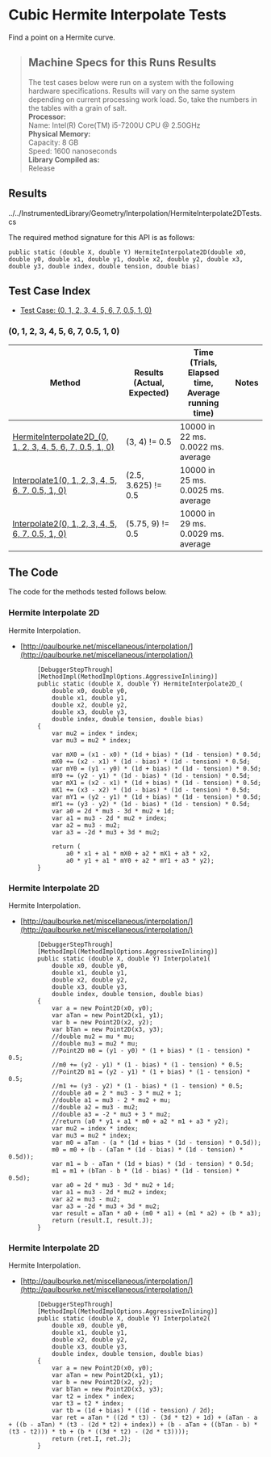 # Cubic Hermite Interpolate Tests

Find a point on a Hermite curve.

> ## Machine Specs for this Runs Results
> The test cases below were run on a system with the following hardware specifications. Results will vary on the same system depending on current processing work load. So, take the numbers in the tables with a grain of salt.  
> **Processor:**  
> Name: Intel(R) Core(TM) i5-7200U CPU @ 2.50GHz  
  > **Physical Memory:**  
> Capacity: 8 GB  
> Speed: 1600 nanoseconds  
  > **Library Compiled as:**  
> Release  

## Results

../../InstrumentedLibrary/Geometry/Interpolation/HermiteInterpolate2DTests.cs

The required method signature for this API is as follows:

```CSharp
public static (double X, double Y) HermiteInterpolate2D(double x0, double y0, double x1, double y1, double x2, double y2, double x3, double y3, double index, double tension, double bias)
```

## Test Case Index

- [Test Case: (0, 1, 2, 3, 4, 5, 6, 7, 0.5, 1, 0)](#0,-1,-2,-3,-4,-5,-6,-7,-0.5,-1,-0)

### (0, 1, 2, 3, 4, 5, 6, 7, 0.5, 1, 0)

| Method | Results (Actual, Expected) | Time (Trials, Elapsed time, Average running time) | Notes |
|---|---|---|---|
| [HermiteInterpolate2D_(0, 1, 2, 3, 4, 5, 6, 7, 0.5, 1, 0)](#Hermite-Interpolate-2D) | (3, 4) != 0.5 | 10000 in 22 ms. 0.0022 ms. average |  |
| [Interpolate1(0, 1, 2, 3, 4, 5, 6, 7, 0.5, 1, 0)](#Hermite-Interpolate-2D) | (2.5, 3.625) != 0.5 | 10000 in 25 ms. 0.0025 ms. average |  |
| [Interpolate2(0, 1, 2, 3, 4, 5, 6, 7, 0.5, 1, 0)](#Hermite-Interpolate-2D) | (5.75, 9) != 0.5 | 10000 in 29 ms. 0.0029 ms. average |  |

## The Code

The code for the methods tested follows below.

### Hermite Interpolate 2D

Hermite Interpolation.  
- [http://paulbourke.net/miscellaneous/interpolation/](http://paulbourke.net/miscellaneous/interpolation/)

```CSharp
        [DebuggerStepThrough]
        [MethodImpl(MethodImplOptions.AggressiveInlining)]
        public static (double X, double Y) HermiteInterpolate2D_(
            double x0, double y0,
            double x1, double y1,
            double x2, double y2,
            double x3, double y3,
            double index, double tension, double bias)
        {
            var mu2 = index * index;
            var mu3 = mu2 * index;

            var mX0 = (x1 - x0) * (1d + bias) * (1d - tension) * 0.5d;
            mX0 += (x2 - x1) * (1d - bias) * (1d - tension) * 0.5d;
            var mY0 = (y1 - y0) * (1d + bias) * (1d - tension) * 0.5d;
            mY0 += (y2 - y1) * (1d - bias) * (1d - tension) * 0.5d;
            var mX1 = (x2 - x1) * (1d + bias) * (1d - tension) * 0.5d;
            mX1 += (x3 - x2) * (1d - bias) * (1d - tension) * 0.5d;
            var mY1 = (y2 - y1) * (1d + bias) * (1d - tension) * 0.5d;
            mY1 += (y3 - y2) * (1d - bias) * (1d - tension) * 0.5d;
            var a0 = 2d * mu3 - 3d * mu2 + 1d;
            var a1 = mu3 - 2d * mu2 + index;
            var a2 = mu3 - mu2;
            var a3 = -2d * mu3 + 3d * mu2;

            return (
                a0 * x1 + a1 * mX0 + a2 * mX1 + a3 * x2,
                a0 * y1 + a1 * mY0 + a2 * mY1 + a3 * y2);
        }
```

### Hermite Interpolate 2D

Hermite Interpolation.  
- [http://paulbourke.net/miscellaneous/interpolation/](http://paulbourke.net/miscellaneous/interpolation/)

```CSharp
        [DebuggerStepThrough]
        [MethodImpl(MethodImplOptions.AggressiveInlining)]
        public static (double X, double Y) Interpolate1(
            double x0, double y0,
            double x1, double y1,
            double x2, double y2,
            double x3, double y3,
            double index, double tension, double bias)
        {
            var a = new Point2D(x0, y0);
            var aTan = new Point2D(x1, y1);
            var b = new Point2D(x2, y2);
            var bTan = new Point2D(x3, y3);
            //double mu2 = mu * mu;
            //double mu3 = mu2 * mu;
            //Point2D m0 = (y1 - y0) * (1 + bias) * (1 - tension) * 0.5;
            //m0 += (y2 - y1) * (1 - bias) * (1 - tension) * 0.5;
            //Point2D m1 = (y2 - y1) * (1 + bias) * (1 - tension) * 0.5;
            //m1 += (y3 - y2) * (1 - bias) * (1 - tension) * 0.5;
            //double a0 = 2 * mu3 - 3 * mu2 + 1;
            //double a1 = mu3 - 2 * mu2 + mu;
            //double a2 = mu3 - mu2;
            //double a3 = -2 * mu3 + 3 * mu2;
            //return (a0 * y1 + a1 * m0 + a2 * m1 + a3 * y2);
            var mu2 = index * index;
            var mu3 = mu2 * index;
            var m0 = aTan - (a * (1d + bias * (1d - tension) * 0.5d));
            m0 = m0 + (b - (aTan * (1d - bias) * (1d - tension) * 0.5d));
            var m1 = b - aTan * (1d + bias) * (1d - tension) * 0.5d;
            m1 = m1 + (bTan - b * (1d - bias) * (1d - tension) * 0.5d);
            var a0 = 2d * mu3 - 3d * mu2 + 1d;
            var a1 = mu3 - 2d * mu2 + index;
            var a2 = mu3 - mu2;
            var a3 = -2d * mu3 + 3d * mu2;
            var result = aTan * a0 + (m0 * a1) + (m1 * a2) + (b * a3);
            return (result.I, result.J);
        }
```

### Hermite Interpolate 2D

Hermite Interpolation.  
- [http://paulbourke.net/miscellaneous/interpolation/](http://paulbourke.net/miscellaneous/interpolation/)

```CSharp
        [DebuggerStepThrough]
        [MethodImpl(MethodImplOptions.AggressiveInlining)]
        public static (double X, double Y) Interpolate2(
            double x0, double y0,
            double x1, double y1,
            double x2, double y2,
            double x3, double y3,
            double index, double tension, double bias)
        {
            var a = new Point2D(x0, y0);
            var aTan = new Point2D(x1, y1);
            var b = new Point2D(x2, y2);
            var bTan = new Point2D(x3, y3);
            var t2 = index * index;
            var t3 = t2 * index;
            var tb = (1d + bias) * ((1d - tension) / 2d);
            var ret = aTan * ((2d * t3) - (3d * t2) + 1d) + (aTan - a + ((b - aTan) * (t3 - (2d * t2) + index)) + (b - aTan + ((bTan - b) * (t3 - t2))) * tb + (b * ((3d * t2) - (2d * t3))));
            return (ret.I, ret.J);
        }
```

